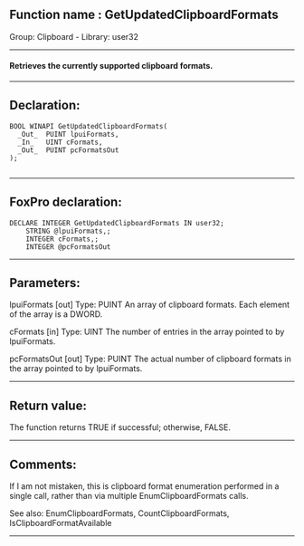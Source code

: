 
## Function name : GetUpdatedClipboardFormats
Group: Clipboard - Library: user32    
***  


#### Retrieves the currently supported clipboard formats.
***  


## Declaration:
```foxpro  
BOOL WINAPI GetUpdatedClipboardFormats(
  _Out_  PUINT lpuiFormats,
  _In_   UINT cFormats,
  _Out_  PUINT pcFormatsOut
);
  
```  
***  


## FoxPro declaration:
```foxpro  
DECLARE INTEGER GetUpdatedClipboardFormats IN user32;
	STRING @lpuiFormats,;
	INTEGER cFormats,;
	INTEGER @pcFormatsOut  
```  
***  


## Parameters:
lpuiFormats [out]
Type: PUINT
An array of clipboard formats. Each element of the array is a DWORD.

cFormats [in]
Type: UINT
The number of entries in the array pointed to by lpuiFormats.

pcFormatsOut [out]
Type: PUINT
The actual number of clipboard formats in the array pointed to by lpuiFormats.  
***  


## Return value:
The function returns TRUE if successful; otherwise, FALSE.  
***  


## Comments:
If I am not mistaken, this is clipboard format enumeration performed in a single call, rather than via multiple EnumClipboardFormats calls.  
  
See also: EnumClipboardFormats, CountClipboardFormats, IsClipboardFormatAvailable    
  
***  

